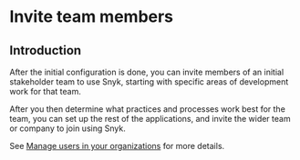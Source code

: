 # Invite team members

## Introduction&#x20;

After the initial configuration is done, you can invite members of an initial stakeholder team to use Snyk, starting with specific areas of development work for that team.

After you then determine what practices and processes work best for the team, you can set up the rest of the applications, and invite the wider team or company to join using Snyk.

See [Manage users in your organizations](../../snyk-admin/managing-users-and-permissions/manage-users-in-your-organizations.md) for more details.
